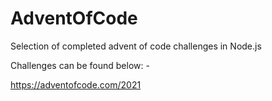 # AdventOfCode
Selection of completed advent of code challenges in Node.js

Challenges can be found below: -

https://adventofcode.com/2021
